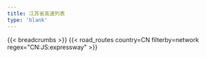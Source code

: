 ```yaml
---
title: 江苏省高速列表
type: 'blank'
---
```


{{< breadcrumbs >}}
{{< road_routes country=CN filterby=network regex="CN:JS:expressway" >}}
